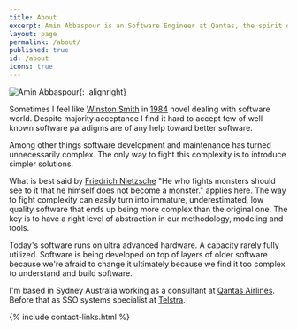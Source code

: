 ```yaml
---
title: About
excerpt: Amin Abbaspour is an Software Engineer at Qantas, the spirit of Australia!
layout: page
permalink: /about/
published: true
id: /about
icons: true
---
```


<!-- ![Amin Abbaspour](http://www.gravatar.com/avatar/{{ site.gravatar_id }}.png?size=250){: .alignright} -->
![Amin Abbaspour](http://2.gravatar.com/userimage/3788398/6eb2a08541301bb85d5f226e9c0339b5?size=250){: .alignright}

Sometimes I feel like [Winston Smith](https://en.wikipedia.org/wiki/Winston_Smith) in [1984](https://en.wikipedia.org/wiki/Nineteen_Eighty-Four) novel dealing with software world. Despite majority acceptance I find it hard to accept few of well known software paradigms are of any help toward better software.

Among other things software development and maintenance has turned unnecessarily complex. The only way to fight this complexity is to introduce simpler solutions. 

What is best said by [Friedrich Nietzsche](https://en.wikipedia.org/?title=Friedrich_Nietzsche) "He who fights monsters should see to it that he himself does not become a monster." applies here. The way to fight complexity can easily turn into immature, underestimated, low quality software that ends up being more complex than the original one. The key is to have a right level of abstraction in our methodology, modeling and tools.

Today's software runs on ultra advanced hardware. A capacity rarely fully utilized. Software is being developed on top of layers of older software because we're afraid to change it ultimately because we find it too complex to understand and build software. 

I'm based in Sydney Australia working as a consultant at [Qantas Airlines](http://www.qantas.com). Before that as SSO systems specialist at [Telstra](https://www.telstra.com.au). 

<!--
Named one of the [top 25 most influential people in government and technology](http://fedscoop.com/top-federal-it-and-tech-folks-under-40/) and Fed 50's Disruptor of the Year, described by the US Chief Technology Officer as one of "the baddest of the badass innovators," and winner of the Open Source People's Choice Award, Ben Balter is the Government Evangelist at [GitHub](http://www.youtube.com/watch?v=l_T3XEgXl14) — the world's largest software development network — where he leads the efforts to encourage adoption of open source philosophies, making all levels of government better, one repository at a time.

Previously, Ben was a member of the inaugural class of Presidential Innovation Fellows where he served as entrepreneur in residence reimagining the role of technology in brokering the relationship between citizens and government. Before that, he was a Fellow in the Office of the US Chief Information Officer within the Executive Office of the President where he was instrumental in drafting the President's Digital Strategy and Open Data Policy, on the SoftWare Automation and Technology (SWAT) Team, the White House’s first and only agile development team, and as a [New Media Fellow](http://reboot.fcc.gov/blog/?authorId=593709), in the Federal Communications Commission's Office of the Managing Director where he played a central role in shaping the agency's reimagined web presence. His paper, [Towards a More Agile Government](http://ben.balter.com/2011/11/29/towards-a-more-agile-government/) was published in the Public Contract Law Journal, arguing that Federal IT Procurement should be more amenable to modern, agile development methods.

As an attorney passionate about the disruptive potential of technology, Ben holds a J.D. and an M.B.A. from the George Washington University and is a member of the DC Bar. When not trying to change the world, he enjoys tackling otherwise-impossible challenges to sharing information using nothing more than duct tape, version control, and occasionally a pack of bubblegum.

Feel free to e-mail him at <Ben@Balter.com> or you can find him on these social networks:

-->
{% include contact-links.html %}

